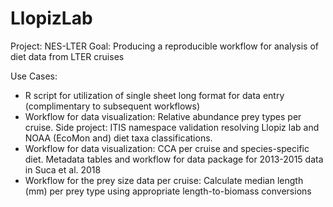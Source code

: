 # LlopizLab

Project: NES-LTER 
Goal: Producing a reproducible workflow for analysis of diet data from LTER cruises

Use Cases:
- R script for utilization of single sheet long format for data entry (complimentary to subsequent workflows)
- Workflow for data visualization: Relative abundance prey types per cruise. Side project: ITIS namespace validation resolving Llopiz lab and NOAA (EcoMon and) diet taxa classifications.
- Workflow for data visualization: CCA per cruise and species-specific diet. Metadata tables and workflow for data package for 2013-2015 data in Suca et al. 2018
- Workflow for the prey size data per cruise: Calculate median length (mm) per prey type using appropriate length-to-biomass conversions
